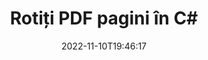 ---
############################# Static ############################
layout: "auto-gen-merger"
date: 2022-11-10T19:46:17
draft: false
otherformats: xps tex epub

############################# Head ############################
head_title: "Rotiți paginile PDF în C# – Rotiți la un unghi de 90, 180, 270"
head_description: "Rotiți anumite pagini de document sau toate paginile unui fișier PDF la un unghi de rotație de 90, 180, 270 folosind API-ul pentru fuziunea documentelor."

############################# Header ############################
title: "Rotiți PDF pagini în C#"
description: "Rotiți PDF Pagini cu câteva rânduri de cod .NET."
bg_image: "https://cms.admin.containerize.com/templates/aspose/App_Themes/V3/images/bg/header1.png"
bg_overlay: false
button:
    enable: true
    icon: "fas fa-arrow-down"
    label: "Descarcare varianta scurta de prezentare gratuita"
    link: "https://downloads.groupdocs.com/merger/net"

############################# SubMenu ############################
submenu:
    enable: true

    left:
        img_alt: "GroupDocs.Merger for .NET"
        image: "https://cms.admin.containerize.com/templates/groupdocs/images/product-logos/90x90-noborder/groupdocs-merger-net.png"
        product: "GroupDocs.Merger"
        platform: ".NET"

    middle:
        button:

            # button loop
            - link: "https://apireference.groupdocs.com/merger/net"
              text: "Referință API"

            # button loop
            - link: "https://github.com/groupdocs-merger"
              text: "Exemple de coduri"

            # button loop
            - link: "https://products.groupdocs.app/merger/family"
              text: "Demo live"

            # button loop
            - link: "https://purchase.groupdocs.com/pricing/merger/net"
              text: "Prețuri"

    right:
        link_download: "https://downloads.groupdocs.com/merger"
        link_learn: "https://docs.groupdocs.com/merger/net"
        link_buy: "https://purchase.groupdocs.com"

############################# About ############################
about:
    enable: true
    title: "Despre GroupDocs.Merger for .NET API"
    content: |
        [GroupDocs.Merger for .NET](/ro/merger/net/) oferă o soluție simplă de îmbinare și împărțire în siguranță între o gamă largă de formate de documente, inclusiv PDF, Microsoft Office (Word, Excel, PowerPoint , OneNote), OpenDocument, HTML, imagini și multe altele în cadrul aplicațiilor .NET. Adăugând doar câteva rânduri de cod, efectuați mai multe operații de documente, cum ar fi mutarea, eliminarea, rotirea, schimbarea, extragerea sau modificarea orientării paginilor din documente. API-ul pentru fuziunea documentelor acceptă, de asemenea, previzualizarea paginilor documentului ca imagine pentru a analiza structura documentului, formatarea și conținutul paginii.
        
        GroupDocs.Merger API este o alegere potrivită pentru soluțiile corporative care necesită funcții de rotație a paginilor fișierelor. Aceste API-uri sunt bine acceptate pe toate sistemele și platformele de operare majore, inclusiv .NET Framework, .NET Standard, .NET Core, Mono.

############################# Steps ############################
steps:
    enable: true
    title_left: "Rotiți PDF pagini de fișiere în .NET"
    content_left: |
        [GroupDocs.Merger for .NET](/ro/merger/net/) facilitează pentru dezvoltatorii C# să rotească anumite pagini sau toate paginile dintr-un fișier PDF la 90 , 180 sau 270 unghi de rotație prin implementarea câțiva pași simpli.
        
        * Inițializați **RotateOptions** cu unghiul de rotație și numerele de pagină dorite.
        * Creați o nouă instanță a **Merger** și treceți calea documentului sursă ca parametru de constructor.
        * Apelați **RotatePages** și transmiteți obiectul **RotateOptions**.
        * Apelați **Save** și specificați calea fișierului pentru a salva documentul rezultat.

    title_right: "Cerințe de sistem"
    content_right: |
        API-urile GroupDocs.Merger for .NET sunt acceptate pe toate platformele și sistemele de operare majore. Înainte de a executa codul de mai jos, vă rugăm să vă asigurați că aveți următoarele cerințe preliminare instalate pe sistemul dumneavoastră.

        * Sisteme de operare: Microsoft Windows, Linux, MacOS
        * Medii de dezvoltare: Visual Studio, Xamarin, MonoDevelop
        * Cadre: .NET Framework, .NET Standard, .NET Core, Mono
        * Descărcați cea mai recentă versiune a GroupDocs.Merger for .NET de la [NuGet](https://www.nuget.org/packages/groupdocs.merger)
         
    code: |
     {{% merger/additional-styles %}}
     {{< merger/code-merger title="Cum să rotiți pagini de fișiere PDF folosind codul exemplu C#">}}

        ```csharp    
        // Rotiți pagini de fișiere PDF utilizând API-ul GroupDocs.Merger
        // Inițializați clasa RotateOptions pentru a specifica unghiul de rotație și numerele de pagini de rotit
        RotateOptions rotateOptions = new RotateOptions(RotateMode.Rotate180, new int[] { 2, 3 });

        // Instanțiați fuziunea cu documentul introdus PDF
        using (Merger merger = new Merger("input.pdf"))
          {
            // Apelați metoda RotatePages și transmiteți-i obiectul RotateOptions
            merger.RotatePages(rotateOptions);
    
            // Apelați metoda Salvare și treceți calea fișierului dorită pentru a salva documentul de ieșire
            merger.Save("output.pdf");
          }
        ```
     {{< /merger/code-merger >}}

############################# Demos ############################
demos:
    enable: true
    title: "Demo live - Rotiți paginile de fișiere PDF online"
    content: |
       Rotiți paginile de fișiere PDF chiar acum, vizitând site-ul web [GroupDocs.Merger Live Demos](https://products.groupdocs.app/splitter/rotate-pages/pdf).
       Demo-ul live are următoarele beneficii.
        
############################# About Formats ############################
about_formats:
    enable: true

############################# More Formats ############################
more_formats:
    enable: true
    title: "Rotiți paginile altor formate de documente"
    content: |
        .NET documentează API-ul de fuziune și împărțire pentru formate de fișiere și imagini. Rotiți unele dintre formatele de fișiere populare, așa cum este menționat mai jos.

############################# Back to top ###############################
back_to_top:
    enable: true
---